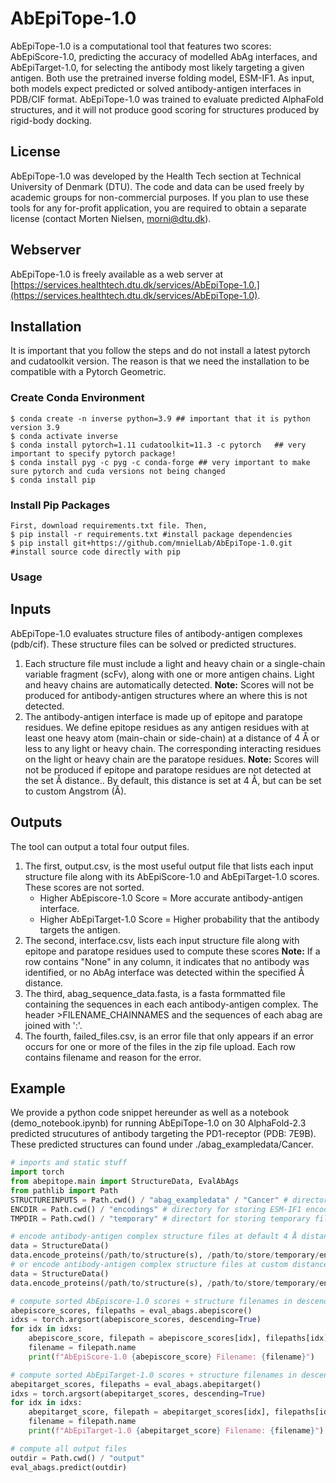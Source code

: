 # AbEpiTope-1.0
AbEpiTope-1.0 is a computational tool that features two scores: AbEpiScore-1.0, predicting the accuracy of modelled AbAg interfaces, and AbEpiTarget-1.0, for selecting the antibody most likely targeting a given antigen. Both use the pretrained inverse folding model, ESM-IF1. As input, both models expect predicted or solved antibody-antigen interfaces in PDB/CIF format. AbEpiTope-1.0 was trained to evaluate predicted AlphaFold structures, and it will not produce good scoring for structures produced by rigid-body docking.

## License
AbEpiTope-1.0 was developed by the Health Tech section at Technical University of Denmark (DTU). The code and data can be used freely by academic groups for non-commercial purposes. If you plan to use these tools for any for-profit application, you are required to obtain a separate license (contact Morten Nielsen, morni@dtu.dk).

## Webserver
AbEpiTope-1.0 is freely available as a web server at [https://services.healthtech.dtu.dk/services/AbEpiTope-1.0.](https://services.healthtech.dtu.dk/services/AbEpiTope-1.0). 

## Installation 
It is important that you follow the steps and do not install a latest pytorch and cudatoolkit version. 
The reason is that we need the installation to be compatible with a Pytorch Geometric.

### Create Conda Environment
```
$ conda create -n inverse python=3.9 ## important that it is python version 3.9
$ conda activate inverse
$ conda install pytorch=1.11 cudatoolkit=11.3 -c pytorch   ## very important to specify pytorch package!
$ conda install pyg -c pyg -c conda-forge ## very important to make sure pytorch and cuda versions not being changed
$ conda install pip
```
### Install Pip Packages 
```
First, download requirements.txt file. Then,
$ pip install -r requirements.txt #install package dependencies
$ pip install git+https://github.com/mnielLab/AbEpiTope-1.0.git #install source code directly with pip
```
### Usage 

## Inputs 
AbEpiTope-1.0 evaluates structure files of antibody-antigen complexes (pdb/cif). These structure files can be solved or predicted structures.
1. Each structure file must include a light and heavy chain or a single-chain variable fragment (scFv), along with one or more antigen chains. Light and heavy chains are automatically detected. **Note:** Scores will not be produced for antibody-antigen structures where an where this is not detected. 
2. The antibody-antigen interface is made up of epitope and paratope residues. We define epitope residues as any antigen residues with at least one heavy atom (main-chain or side-chain) at a distance of 4 Å or less to any light or heavy chain. The corresponding interacting residues on the light or heavy chain are the paratope residues. **Note:** Scores will not be produced if epitope and paratope residues are not detected at the set Å distance.. By default, this distance is set at 4 Å, but can be set to custom Angstrom (Å). 

## Outputs 
The tool can output a total four output files. 
1. The first, output.csv, is the most useful output file that lists each input structure file along with its AbEpiScore-1.0 and AbEpiTarget-1.0 scores.
   These scores are not sorted.
   * Higher AbEpiscore-1.0 Score = More accurate antibody-antigen interface.
   * Higher AbEpiTarget-1.0 Score = Higher probability that the antibody targets the antigen.   
2. The second, interface.csv, lists each input structure file along with epitope and paratope residues used to compute these scores **Note:** If a row contains "None" in any column, it indicates that no antibody was identified, or no AbAg interface was detected within the specified Å distance.
3. The third, abag_sequence_data.fasta, is a fasta formmatted file containing the sequences in each each antibody-antigen complex. The header >FILENAME_CHAINNAMES and the sequences of each abag are joined with ':'.
4. The fourth, failed_files.csv, is an error file that only appears if an error occurs for one or more of the files in the zip file upload. Each row contains filename and reason for the error.

## Example
We provide a python code snippet hereunder as well as a notebook (demo_notebook.ipynb) for running AbEpiTope-1.0 on 30 AlphaFold-2.3 predicted strucutures of antibody targeting the PD1-receptor (PDB: 7E9B).
These predicted structures can found under ./abag_exampledata/Cancer. 

```python
# imports and static stuff
import torch
from abepitope.main import StructureData, EvalAbAgs
from pathlib import Path
STRUCTUREINPUTS = Path.cwd() / "abag_exampledata" / "Cancer" # directory containing PDB or CIF files (can also be a single PDB/CIF file)
ENCDIR = Path.cwd() / "encodings" # directory for storing ESM-IF1 encodings
TMPDIR = Path.cwd() / "temporary" # directort for storing temporary files 

# encode antibody-antigen complex structure files at default 4 Å distance
data = StructureData()
data.encode_proteins(/path/to/structure(s), /path/to/store/temporary/encodings/, /path/to/store/temporary/stuff)
# or encode antibody-antigen complex structure files at custom distance, such as 4.5 Å distance
data = StructureData()
data.encode_proteins(/path/to/structure(s), /path/to/store/temporary/encodings/, /path/to/store/temporary/stuff, atom_radius=4.5)

# compute sorted AbEpiscore-1.0 scores + structure filenames in descending order (higher score = better Ab-Ag interface)
abepiscore_scores, filepaths = eval_abags.abepiscore()
idxs = torch.argsort(abepiscore_scores, descending=True)
for idx in idxs:
    abepiscore_score, filepath = abepiscore_scores[idx], filepaths[idx]
    filename = filepath.name
    print(f"AbEpiScore-1.0 {abepiscore_score} Filename: {filename}")

# compute sorted AbEpiTarget-1.0 scores + structure filenames in descending order (higher score = higher antibody target probability) 
abepitarget_scores, filepaths = eval_abags.abepitarget()
idxs = torch.argsort(abepitarget_scores, descending=True)
for idx in idxs:
    abepitarget_score, filepath = abepitarget_scores[idx], filepaths[idx]
    filename = filepath.name
    print(f"AbEpiTarget-1.0 {abepitarget_score} Filename: {filename}")

# compute all output files
outdir = Path.cwd() / "output"
eval_abags.predict(outdir)

```
